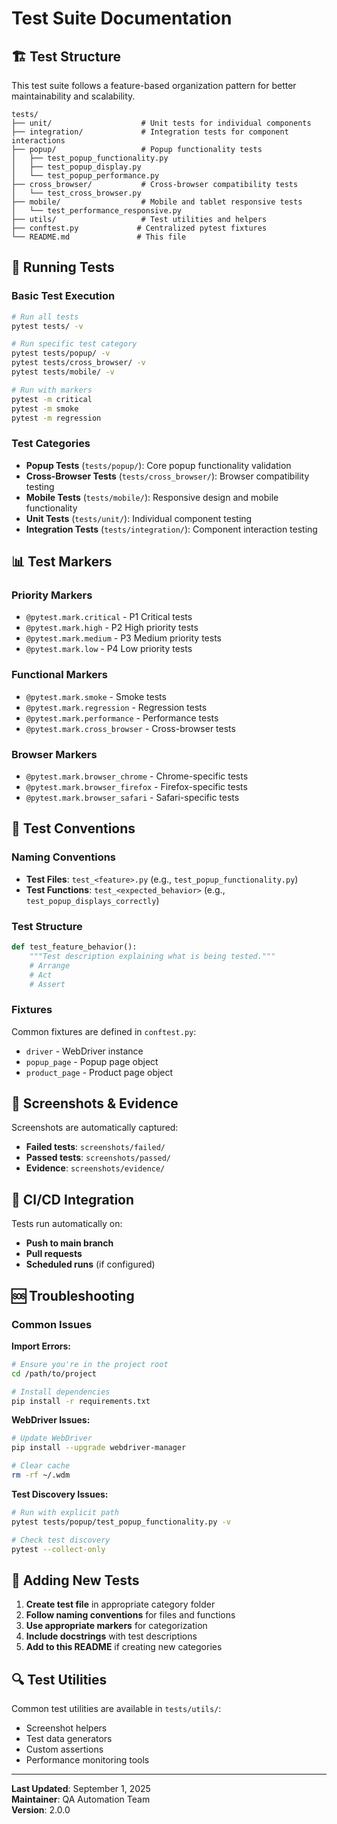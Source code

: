 # Test Suite Documentation

## 🏗️ Test Structure

This test suite follows a feature-based organization pattern for better maintainability and scalability.

```
tests/
├── unit/                    # Unit tests for individual components
├── integration/             # Integration tests for component interactions
├── popup/                   # Popup functionality tests
│   ├── test_popup_functionality.py
│   ├── test_popup_display.py
│   └── test_popup_performance.py
├── cross_browser/           # Cross-browser compatibility tests
│   └── test_cross_browser.py
├── mobile/                  # Mobile and tablet responsive tests
│   └── test_performance_responsive.py
├── utils/                   # Test utilities and helpers
├── conftest.py             # Centralized pytest fixtures
└── README.md               # This file
```

## 🧪 Running Tests

### Basic Test Execution

```bash
# Run all tests
pytest tests/ -v

# Run specific test category
pytest tests/popup/ -v
pytest tests/cross_browser/ -v
pytest tests/mobile/ -v

# Run with markers
pytest -m critical
pytest -m smoke
pytest -m regression
```

### Test Categories

- **Popup Tests** (`tests/popup/`): Core popup functionality validation
- **Cross-Browser Tests** (`tests/cross_browser/`): Browser compatibility testing
- **Mobile Tests** (`tests/mobile/`): Responsive design and mobile functionality
- **Unit Tests** (`tests/unit/`): Individual component testing
- **Integration Tests** (`tests/integration/`): Component interaction testing

## 📊 Test Markers

### Priority Markers
- `@pytest.mark.critical` - P1 Critical tests
- `@pytest.mark.high` - P2 High priority tests
- `@pytest.mark.medium` - P3 Medium priority tests
- `@pytest.mark.low` - P4 Low priority tests

### Functional Markers
- `@pytest.mark.smoke` - Smoke tests
- `@pytest.mark.regression` - Regression tests
- `@pytest.mark.performance` - Performance tests
- `@pytest.mark.cross_browser` - Cross-browser tests

### Browser Markers
- `@pytest.mark.browser_chrome` - Chrome-specific tests
- `@pytest.mark.browser_firefox` - Firefox-specific tests
- `@pytest.mark.browser_safari` - Safari-specific tests

## 🔧 Test Conventions

### Naming Conventions
- **Test Files**: `test_<feature>.py` (e.g., `test_popup_functionality.py`)
- **Test Functions**: `test_<expected_behavior>` (e.g., `test_popup_displays_correctly`)

### Test Structure
```python
def test_feature_behavior():
    """Test description explaining what is being tested."""
    # Arrange
    # Act
    # Assert
```

### Fixtures
Common fixtures are defined in `conftest.py`:
- `driver` - WebDriver instance
- `popup_page` - Popup page object
- `product_page` - Product page object

## 📸 Screenshots & Evidence

Screenshots are automatically captured:
- **Failed tests**: `screenshots/failed/`
- **Passed tests**: `screenshots/passed/`
- **Evidence**: `screenshots/evidence/`

## 🚀 CI/CD Integration

Tests run automatically on:
- **Push to main branch**
- **Pull requests**
- **Scheduled runs** (if configured)

## 🆘 Troubleshooting

### Common Issues

**Import Errors:**
```bash
# Ensure you're in the project root
cd /path/to/project

# Install dependencies
pip install -r requirements.txt
```

**WebDriver Issues:**
```bash
# Update WebDriver
pip install --upgrade webdriver-manager

# Clear cache
rm -rf ~/.wdm
```

**Test Discovery Issues:**
```bash
# Run with explicit path
pytest tests/popup/test_popup_functionality.py -v

# Check test discovery
pytest --collect-only
```

## 📝 Adding New Tests

1. **Create test file** in appropriate category folder
2. **Follow naming conventions** for files and functions
3. **Use appropriate markers** for categorization
4. **Include docstrings** with test descriptions
5. **Add to this README** if creating new categories

## 🔍 Test Utilities

Common test utilities are available in `tests/utils/`:
- Screenshot helpers
- Test data generators
- Custom assertions
- Performance monitoring tools

---

**Last Updated**: September 1, 2025  
**Maintainer**: QA Automation Team  
**Version**: 2.0.0
